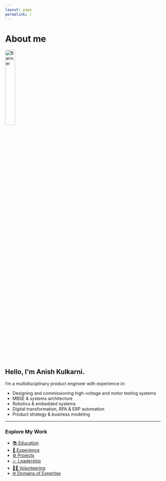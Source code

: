```yaml
---
layout: page
permalink: /
---
```

<h1>About me</h1>
<img src="https://anikulkarn.github.io/portfolio/assets/img/anish_dp.jpg" alt="Banner" style="width: 25%; border-radius: 8px; margin-bottom: 1.5rem;" />
<h2>Hello, I'm Anish Kulkarni.</h2>

I’m a multidisciplinary product engineer with experience in:

- Designing and commissioning high-voltage and motor testing systems
- MBSE & systems architecture
- Robotics & embedded systems
- Digital transformation, RPA & ERP automation
- Product strategy & business modeling

---

### Explore My Work

- [📚 Education](education)
- [💼 Experience](experience)
- [⚙️ Projects](projects)
- [📈 Leadership](leadership)
- [🧑‍🏫 Volunteering](mentoring)
- [🌐 Domains of Expertise](domains)
